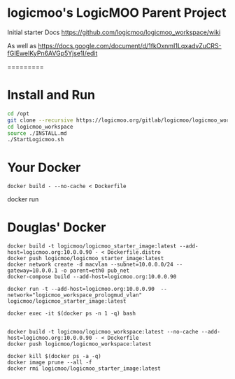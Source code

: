 # logicmoo's LogicMOO Parent Project 

Initial starter Docs https://github.com/logicmoo/logicmoo_workspace/wiki

As well as https://docs.google.com/document/d/1fkOxnmI1LqxadvZuCRS-fGIEweIKyPn6AVGp5Yjse1I/edit

=========

# Install and Run

```bash
cd /opt
git clone --recursive https://logicmoo.org/gitlab/logicmoo/logicmoo_workspace.git
cd logicmoo_workspace
source ./INSTALL.md
./StartLogicmoo.sh

```

# Your Docker 

```docker build - --no-cache < Dockerfile```

docker run 

# Douglas' Docker 

```
docker build -t logicmoo/logicmoo_starter_image:latest --add-host=logicmoo.org:10.0.0.90 - < Dockerfile.distro 
docker push logicmoo/logicmoo_starter_image:latest
docker network create -d macvlan --subnet=10.0.0.0/24 --gateway=10.0.0.1 -o parent=eth0 pub_net
docker-compose build --add-host=logicmoo.org:10.0.0.90

docker run -t --add-host=logicmoo.org:10.0.0.90  --network="logicmoo_workspace_prologmud_vlan"  logicmoo/logicmoo_starter_image:latest

docker exec -it $(docker ps -n 1 -q) bash


docker build -t logicmoo/logicmoo_workspace:latest --no-cache --add-host=logicmoo.org:10.0.0.90 - < Dockerfile
docker push logicmoo/logicmoo_workspace:latest 
```



```
docker kill $(docker ps -a -q)
docker image prune --all -f
docker rmi logicmoo/logicmoo_starter_image:latest 
```
